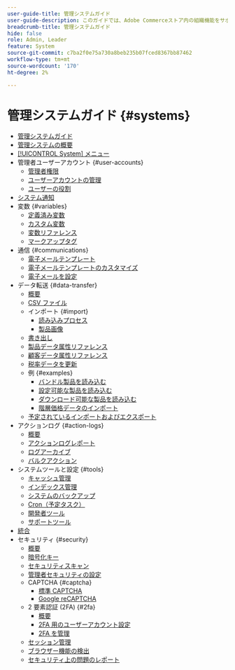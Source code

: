 ```yaml
---
user-guide-title: 管理システムガイド
user-guide-description: このガイドでは、Adobe Commerceストア内の組織機能をサポートする管理者のセキュリティ、メンテナンス操作、システム全体のリソースに関する詳細情報を提供します。
breadcrumb-title: 管理システムガイド
hide: false
role: Admin, Leader
feature: System
source-git-commit: c7ba2f0e75a730a8beb235b07fced8367bb87462
workflow-type: tm+mt
source-wordcount: '170'
ht-degree: 2%

---
```



# 管理システムガイド {#systems}

- [管理システムガイド](guide-overview.md)
- [管理システムの概要](introduction.md)
- [[!UICONTROL System] メニュー](system-menu.md)
- 管理者ユーザーアカウント {#user-accounts}
   - [管理者権限](permissions.md)
   - [ユーザーアカウントの管理](permissions-users-all.md)
   - [ユーザーの役割](permissions-user-roles.md)
- [システム通知](notifications.md)
- 変数 {#variables}
   - [定義済み変数](variables-predefined.md)
   - [カスタム変数](variables-custom.md)
   - [変数リファレンス](variables-reference.md)
   - [マークアップタグ](markup-tags.md)
- 通信 {#communications}
   - [電子メールテンプレート](email-templates.md)
   - [電子メールテンプレートのカスタマイズ](email-template-custom.md)
   - [電子メールを設定](email-communications.md)
- データ転送 {#data-transfer}
   - [概要](data-transfer.md)
   - [CSV ファイル](data-csv.md)
   - インポート {#import}
      - [読み込みプロセス](data-import.md)
      - [製品画像](data-import-product-images.md)
   - [書き出し](data-export.md)
   - [製品データ属性リファレンス](data-attributes-product.md)
   - [顧客データ属性リファレンス](data-attributes-customer.md)
   - [税率データを更新](data-transfer-tax-rates.md)
   - 例 {#examples}
      - [バンドル製品を読み込む](data-transfer-bundle-products.md)
      - [設定可能な製品を読み込む](data-transfer-configurable-products.md)
      - [ダウンロード可能な製品を読み込む](data-transfer-downloadable-products.md)
      - [階層価格データのインポート](data-import-price-tier.md)
   - [予定されているインポートおよびエクスポート](data-scheduled-import-export.md)
- アクションログ {#action-logs}
   - [概要](action-log.md)
   - [アクションログレポート](action-log-report.md)
   - [ログアーカイブ](action-log-archive.md)
   - [バルクアクション](action-log-bulk-actions.md)
- システムツールと設定 {#tools}
   - [キャッシュ管理](cache-management.md)
   - [インデックス管理](index-management.md)
   - [システムのバックアップ](backups.md)
   - [Cron（予定タスク）](cron.md)
   - [開発者ツール](developer-tools.md)
   - [サポートツール](support.md)
- [統合](integrations.md)
- セキュリティ {#security}
   - [概要](security.md)
   - [暗号化キー](encryption-key.md)
   - [セキュリティスキャン](security-scan.md)
   - [管理者セキュリティの設定](security-admin.md)
   - CAPTCHA {#captcha}
      - [標準 CAPTCHA](security-captcha.md)
      - [Google reCAPTCHA](security-google-recaptcha.md)
   - 2 要素認証 (2FA) {#2fa}
      - [概要](security-two-factor-authentication.md)
      - [2FA 用のユーザーアカウント設定](security-two-factor-authentication-use.md)
      - [2FA を管理](security-two-factor-authentication-manage.md)
   - [セッション管理](security-session-management.md)
   - [ブラウザー機能の検出](security-browser-capabilities-detection.md)
   - [セキュリティ上の問題のレポート](security-issue-reporting.md)

